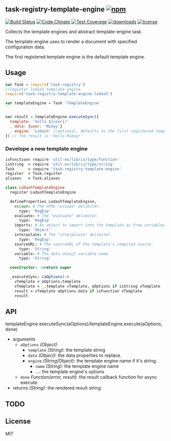 ## task-registry-template-engine [![npm](https://img.shields.io/npm/v/task-registry-template-engine.svg)](https://npmjs.org/package/task-registry-template-engine)

[![Build Status](https://img.shields.io/travis/snowyu/task-registry-template-engine.js/master.svg)](http://travis-ci.org/snowyu/task-registry-template-engine.js)
[![Code Climate](https://codeclimate.com/github/snowyu/task-registry-template-engine.js/badges/gpa.svg)](https://codeclimate.com/github/snowyu/task-registry-template-engine.js)
[![Test Coverage](https://codeclimate.com/github/snowyu/task-registry-template-engine.js/badges/coverage.svg)](https://codeclimate.com/github/snowyu/task-registry-template-engine.js/coverage)
[![downloads](https://img.shields.io/npm/dm/task-registry-template-engine.svg)](https://npmjs.org/package/task-registry-template-engine)
[![license](https://img.shields.io/npm/l/task-registry-template-engine.svg)](https://npmjs.org/package/task-registry-template-engine)


Collects the template engines and abstract template-engine task.

The template engine uses to render a document with specified configuration data.

The first registered template engine is the default template engine.

## Usage

```js
var Task = require('task-registry')
//register lodash template engine
require('task-registry-template-engine-lodash')

var templateEngine = Task 'TemplateEngine'


var result = templateEngine.executeSync({
  template: 'hello ${user}!'
  , data: {user: 'Mikey'}
  , engine: 'Lodash' //optional, defaults to the first registered template engine.
}) // the result is 'hello Mikey!'
```

### Develope a new template engine

```coffee
isFunction= require 'util-ex/lib/is/type/function'
isString  = require 'util-ex/lib/is/type/string'
Task      = require 'task-registry-template-engine'
register  = Task.register
aliases   = Task.aliases

class LodashTemplateEngine
  register LodashTemplateEngine

  defineProperties LodashTemplateEngine,
    escape: # The HTML "escape" delimiter.
      type: 'RegExp'
    evaluate: # The "evaluate" delimiter.
      type: 'RegExp'
    imports: # An object to import into the template as free variables.
      type: 'Object'
    interpolate: # The "interpolate" delimiter.
      type: 'RegExp'
    sourceURL: # The sourceURL of the template’s compiled source.
      type: 'String'
    variable: # The data object variable name.
      type: 'String'

  constructor: ->return super

  _executeSync: (aOptions)->
    vTemplate = aOptions.template
    vTemplate = _.template vTemplate, aOptions if isString vTemplate
    result = vTemplate aOptions.data if isFunction vTemplate
    result
```

## API

templateEngine.executeSync(aOptions)/templateEngine.execute(aOptions, done)

* arguments
  * `aOptions` *(Object)*:
    * `template` *(String)*: the template string
    * `data` *(Object)*: the data properties to replace.
    * `engine` *(String|Object)*: the template engine name if it's string.
      * `name` *(String)*: the template engine name
      * ...: the template engine's options
  * `done` *Function(error, result)*: the result callback function for async execute.
* returns *(String)*: the rendered result string.

## TODO


## License

MIT
